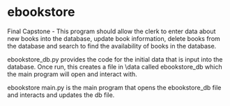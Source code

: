 # ebookstore
Final Capstone - This program should allow the clerk to enter data about new books into the database, update book information, delete books from the database and search to find the availability of books in the database.

ebookstore_db.py provides the code for the initial data that is input into the database. Once run, this creates a file in \data called ebookstore_db which the main program will open and interact with.

ebookstore main.py is the main program that opens the ebookstore_db file and interacts and updates the db file.
